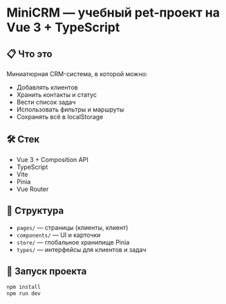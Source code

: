 # MiniCRM — учебный pet-проект на Vue 3 + TypeScript

## 📋 Что это
Миниатюрная CRM-система, в которой можно:
- Добавлять клиентов
- Хранить контакты и статус
- Вести список задач
- Использовать фильтры и маршруты
- Сохранять всё в localStorage

## 🛠 Стек
- Vue 3 + Composition API
- TypeScript
- Vite
- Pinia
- Vue Router

## 📂 Структура
- `pages/` — страницы (клиенты, клиент)
- `components/` — UI и карточки
- `store/` — глобальное хранилище Pinia
- `types/` — интерфейсы для клиентов и задач

## 🚀 Запуск проекта
```bash
npm install
npm run dev

